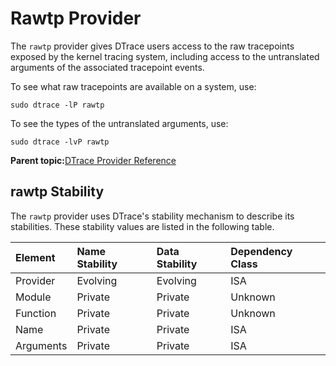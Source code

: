 
# Rawtp Provider <a id="dt_ref_rawtp_prov">

The `rawtp` provider gives DTrace users access to the raw tracepoints exposed by the kernel tracing system, including access to the untranslated arguments of the associated tracepoint events.

To see what raw tracepoints are available on a system, use:

```
sudo dtrace -lP rawtp
```

To see the types of the untranslated arguments, use:

```
sudo dtrace -lvP rawtp
```

**Parent topic:**[DTrace Provider Reference](../reference/dtrace_providers.md)

## rawtp Stability <a id="dt_ref_rawtpstab_prov">

The `rawtp` provider uses DTrace's stability mechanism to describe its stabilities. These stability values are listed in the following table.

| Element   | Name Stability | Data Stability | Dependency Class |
| :---      | :---           | :---           | :---             |
| Provider  | Evolving       | Evolving       | ISA              |
| Module    | Private        | Private        | Unknown          |
| Function  | Private        | Private        | Unknown          |
| Name      | Private        | Private        | ISA              |
| Arguments | Private        | Private        | ISA              |
